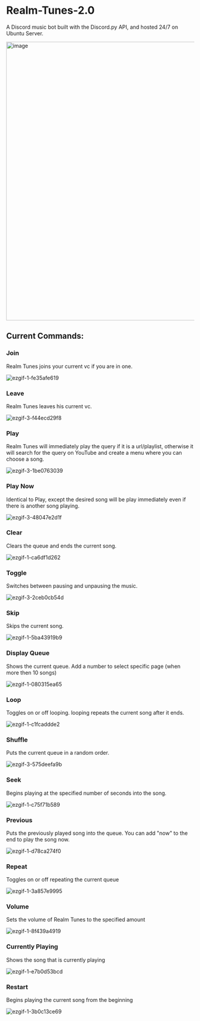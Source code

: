 # Realm-Tunes-2.0

A Discord music bot built with the Discord.py API, and hosted 24/7 on Ubuntu Server.

<img width="745" alt="image" src="https://user-images.githubusercontent.com/90675771/236710016-529802d2-65b4-42ab-b03a-07a6a2686db1.png">

## Current Commands:

### Join
Realm Tunes joins your current vc if you are in one.

![ezgif-1-fe35afe619](https://user-images.githubusercontent.com/90675771/236711979-7aa9e080-0b8e-4ca0-9dab-d382e6728187.gif)

### Leave
Realm Tunes leaves his current vc.

![ezgif-3-f44ecd29f8](https://user-images.githubusercontent.com/90675771/236712289-550b24a2-b214-41e9-943c-d003f071183d.gif)

### Play
Realm Tunes will immediately play the query if it is a url/playlist, otherwise it will search for the query on YouTube and create a menu where you can choose a song.

![ezgif-3-1be0763039](https://user-images.githubusercontent.com/90675771/236712228-8e6972ab-c423-45ff-84b7-4a407619e722.gif)


### Play Now
Identical to Play, except the desired song will be play immediately even if there is another song playing.

![ezgif-3-48047e2d1f](https://user-images.githubusercontent.com/90675771/236712483-146967e4-32ad-4911-9c9d-5d703c767fe5.gif)

### Clear
Clears the queue and ends the current song.

![ezgif-1-ca6df1d262](https://user-images.githubusercontent.com/90675771/236713370-42faa191-0582-4daa-8be4-e5368a955351.gif)

### Toggle
Switches between pausing and unpausing the music.

![ezgif-3-2ceb0cb54d](https://user-images.githubusercontent.com/90675771/236712245-c0c6e4b7-cb80-44ce-b879-6916d5c8901c.gif)

### Skip
Skips the current song.

![ezgif-1-5ba43919b9](https://user-images.githubusercontent.com/90675771/236713946-1b591f57-79fa-4cbf-912c-4026164b0a61.gif)

### Display Queue
Shows the current queue. Add a number to select specific page (when more then 10 songs)

![ezgif-1-080315ea65](https://user-images.githubusercontent.com/90675771/236712797-cc44b6d3-ce22-40f3-a9e4-9e6940b6594d.gif)

### Loop
Toggles on or off looping. looping repeats the current song after it ends.

![ezgif-1-c1fcaddde2](https://user-images.githubusercontent.com/90675771/236714006-d0d54e9d-7af2-463a-a583-0b566f4e0ca4.gif)

### Shuffle
Puts the current queue in a random order.

![ezgif-3-575deefa9b](https://user-images.githubusercontent.com/90675771/236713275-ded1f34f-932a-4798-bd1f-36662b5cfdce.gif)

### Seek
Begins playing at the specified number of seconds into the song.

![ezgif-1-c75f71b589](https://user-images.githubusercontent.com/90675771/236712630-567527ae-e1b0-4405-bacc-6369acc275dc.gif)

### Previous
Puts the previously played song into the queue. You can add "now" to the end to play the song now.

![ezgif-1-d78ca274f0](https://user-images.githubusercontent.com/90675771/236712728-e062bea1-0ef1-4811-b75a-40d2f0bb6c8d.gif)

### Repeat
Toggles on or off repeating the current queue

![ezgif-1-3a857e9995](https://user-images.githubusercontent.com/90675771/236714094-ef72c7e6-273b-4776-9f3e-76780c8a3ea3.gif)

### Volume
Sets the volume of Realm Tunes to the specified amount

![ezgif-1-8f439a4919](https://user-images.githubusercontent.com/90675771/236714403-7e33957b-5662-4772-b14d-f9d90b833046.gif)

### Currently Playing
Shows the song that is currently playing

![ezgif-1-e7b0d53bcd](https://user-images.githubusercontent.com/90675771/236713216-18071f4d-c17c-45a9-bfe1-ef4191463307.gif)

### Restart
Begins playing the current song from the beginning

![ezgif-1-3b0c13ce69](https://user-images.githubusercontent.com/90675771/236713872-6b9a4ef2-859a-4ca5-9165-4cfdfda27d6d.gif)

